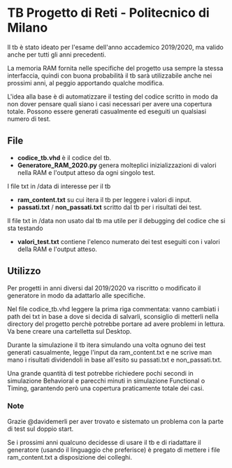 # TB Progetto di Reti - Politecnico di Milano

Il tb è stato ideato per l'esame dell'anno accademico 2019/2020, ma valido anche per tutti gli anni precedenti.

La memoria RAM fornita nelle specifiche del progetto usa sempre la stessa interfaccia, quindi con buona probabilità il tb sarà utilizzabile anche nei prossimi anni, al peggio apportando qualche modifica.

L'idea alla base è di automatizzare il testing del codice scritto in modo da non dover pensare quali siano i casi necessari per avere una copertura totale. Possono essere generati casualmente ed eseguiti un qualsiasi numero di test.

## File

* <b>codice_tb.vhd</b> è il codice del tb.
* <b>Generatore_RAM_2020.py</b> genera molteplici inizializzazioni di valori nella RAM e l'output atteso da ogni singolo test.


I file txt in /data di interesse per il tb
* <b>ram_content.txt</b> su cui itera il tb per leggere i valori di input.
* <b>passati.txt</b> / <b>non_passati.txt</b> scritto dal tb per i risultati dei test.

Il file txt in /data non usato dal tb ma utile per il debugging del codice che si sta testando 
* <b>valori_test.txt</b> contiene l'elenco numerato dei test eseguiti con i valori della RAM e l'output atteso.

## Utilizzo

Per progetti in anni diversi dal 2019/2020 va riscritto o modificato il generatore in modo da adattarlo alle specifiche.

Nel file codice_tb.vhd leggere la prima riga commentata: vanno cambiati i path dei txt in base a dove si decida di salvarli, sconsiglio di metterli nella directory del progetto perchè potrebbe portare ad avere problemi in lettura. Va bene creare una cartelletta sul Desktop.

Durante la simulazione il tb itera simulando una volta ognuno dei test generati casualmente, legge l'input da ram_content.txt e ne scrive man mano i risultati dividendoli in base all'esito su passati.txt e non_passati.txt.

Una grande quantità di test potrebbe richiedere pochi secondi in simulazione Behavioral e parecchi minuti in simulazione Functional o Timing, garantendo però una copertura praticamente totale dei casi.

### Note
Grazie @davidemerli per aver trovato e sistemato un problema con la parte di test sul doppio start.

Se i prossimi anni qualcuno decidesse di usare il tb e di riadattare il generatore (usando il linguaggio che preferisce) è pregato di mettere i file ram_content.txt a disposizione dei colleghi.
